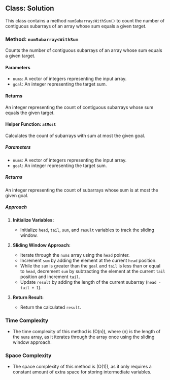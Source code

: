 ## Class: Solution

This class contains a method `numSubarraysWithSum()` to count the number of contiguous subarrays of an array whose sum equals a given target.

### Method: `numSubarraysWithSum`

Counts the number of contiguous subarrays of an array whose sum equals a given target.

#### Parameters

- `nums`: A vector of integers representing the input array.
- `goal`: An integer representing the target sum.

#### Returns

An integer representing the count of contiguous subarrays whose sum equals the given target.

#### Helper Function: `atMost`

Calculates the count of subarrays with sum at most the given goal.

##### Parameters

- `nums`: A vector of integers representing the input array.
- `goal`: An integer representing the target sum.

##### Returns

An integer representing the count of subarrays whose sum is at most the given goal.

##### Approach

1. **Initialize Variables:**
   - Initialize `head`, `tail`, `sum`, and `result` variables to track the sliding window.

2. **Sliding Window Approach:**
   - Iterate through the `nums` array using the `head` pointer.
   - Increment `sum` by adding the element at the current `head` position.
   - While the `sum` is greater than the `goal` and `tail` is less than or equal to `head`, decrement `sum` by subtracting the element at the current `tail` position and increment `tail`.
   - Update `result` by adding the length of the current subarray (`head - tail + 1`).

3. **Return Result:**
   - Return the calculated `result`.

### Time Complexity
- The time complexity of this method is \(O(n)\), where \(n\) is the length of the `nums` array, as it iterates through the array once using the sliding window approach.

### Space Complexity
- The space complexity of this method is \(O(1)\), as it only requires a constant amount of extra space for storing intermediate variables.
